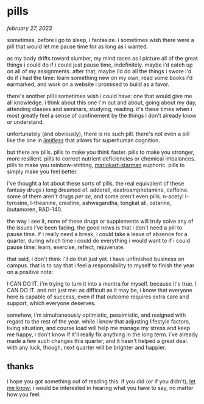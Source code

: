 # pills

*february 27, 2023*

sometimes, before i go to sleep, i fantasize. i sometimes wish there were a pill that would let me pause time for as long as i wanted.

as my body drifts toward slumber, my mind races as i picture all of the great things i could do if i could just pause time, indefinitely. maybe i'd catch up on all of my assignments. after that, maybe i'd do all the things i swore i'd do if i had the time: learn something new on my own, read some books i'd earmarked, and work on a website i promised to build as a favor.

there's another pill i sometimes wish i could have: one that would give me all knowledge. i think about this one i'm out and about, going about my day, attending classes and seminars, studying, reading. it's these times when i most greatly feel a sense of confinement by the things i don't already know or understand.

unfortunately (and obviously), there is no such pill. there's not even a pill like the one in [_limitless_](https://en.wikipedia.org/wiki/Limitless_(film)) that allows for superhuman cognition.

but there are pills. pills to make you think faster. pills to make you stronger, more resilient. pills to correct nutrient deficiencies or chemical imbalances. pills to make you rainbow-shitting, [mariokart-starman](https://mariokart.fandom.com/wiki/Starman) euphoric. pills to simply make you feel better.

i've thought a lot about these sorts of pills, the real equivalent of these fantasy drugs i long dreamed of. adderall, dextroamphetamine, caffeine. some of them aren't drugs *per se*, and some aren't even pills. n-acetyl l-tyrosine, l-theanine, creatine, ashwagandha, tongkat ali, ostarine, ibutamoren, RAD-140.

the way i see it, none of these drugs or supplements will truly solve any of the issues i've been facing. the good news is that i don't need a pill to pause time. if i really need a break, i could take a leave of absence for a quarter, during which time i could do everything i would want to if i could pause time: learn, exercise, reflect, rejuvenate.

that said, i don't think i'll do that just yet. i have unfinished business on campus. that is to say that i feel a responsibility to myself to finish the year on a positive note:

I CAN DO IT. i'm trying to turn it into a mantra for myself. because it's true. I CAN DO IT. and not just me: as difficult as it may be, i know that everyone here is capable of success, even if that outcome requires extra care and support, which everyone deserves.

somehow, i'm simultaneously optimistic, pessimistic, and resigned with regard to the rest of the year. while i know that adjusting lifestyle factors, living situation, and course load will help me manage my stress and keep me happy, i don't know if it'll really fix anything in the long term. i've already made a few such changes this quarter, and it hasn't helped a great deal. with any luck, though, next quarter will be brighter and happier.

## thanks

i hope you got something out of reading this. if you did (or if you didn't), [let me know](mailto:hey@zanestjohn.com?subject=ramblings%20-%20pills); i would be interested in hearing what you have to say, no matter how you feel.